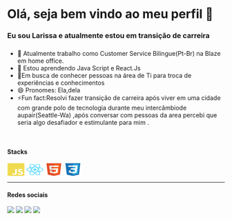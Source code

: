 <h1>Olá, seja bem vindo ao meu perfil  👋</h1> 

   <h3>Eu sou Larissa e atualmente estou em transição de carreira<h3></h3>

- 🔭 Atualmente trabalho como Customer Service Bilingue(Pt-Br) na Blaze em home office.
- 🌱 Estou aprendendo Java Script e React.Js
- 👯Em busca de conhecer pessoas na área de Ti para troca de experiências e conhecimentos      
- 😄 Pronomes: Ela,dela
- ⚡Fun fact:Resolvi fazer transição de carreira após viver em uma cidade com grande polo de tecnologia durante meu intercâmbiode aupair(Seattle-Wa) ,após conversar com pessoas da area percebi que seria algo desafiador e estimulante para mim . 

<div style="display: inline_block"><br> <h4>Stacks</h4>
  <img align="center" alt="larissa-Js" height="30" width="40" src="https://raw.githubusercontent.com/devicons/devicon/master/icons/javascript/javascript-plain.svg">
  <img align="center" alt="larissa-React" height="30" width="40" src="https://raw.githubusercontent.com/devicons/devicon/master/icons/react/react-original.svg">
  <img align="center" alt="larissa-HTML" height="30" width="40" src="https://raw.githubusercontent.com/devicons/devicon/master/icons/html5/html5-original.svg">
  <img align="center" alt="larissa-CSS" height="30" width="40" src="https://raw.githubusercontent.com/devicons/devicon/master/icons/css3/css3-original.svg">

</div>
  <hr>
  <h4>Redes sociais </h4>
 </hr>
<div> 

  <a href="https://instagram.com/eularissabrags?igshid=MjEwN2IyYWYwYw==" target="_blank"><img src="https://img.shields.io/badge/-Instagram-%23E4405F?style=for-the-badge&logo=instagram&logoColor=white" target="_blank"></a>
 <a href="https://discord.gg/wagxzStdcR" target="_blank"><img src="https://img.shields.io/badge/Discord-7289DA?style=for-the-badge&logo=discord&logoColor=white" target="_blank"></a> 
  <a href = "mailto:larissabbraga99@gmail.com"><img src="https://img.shields.io/badge/-Gmail-%23333?style=for-the-badge&logo=gmail&logoColor=white" target="_blank"></a>
  <a href="https://www.linkedin.com/in/larissa-barbosa-braga-71b67623a/" target="_blank"><img src="https://img.shields.io/badge/-LinkedIn-%230077B5?style=for-the-badge&logo=linkedin&logoColor=white" target="_blank"></a> 
  
</div>
